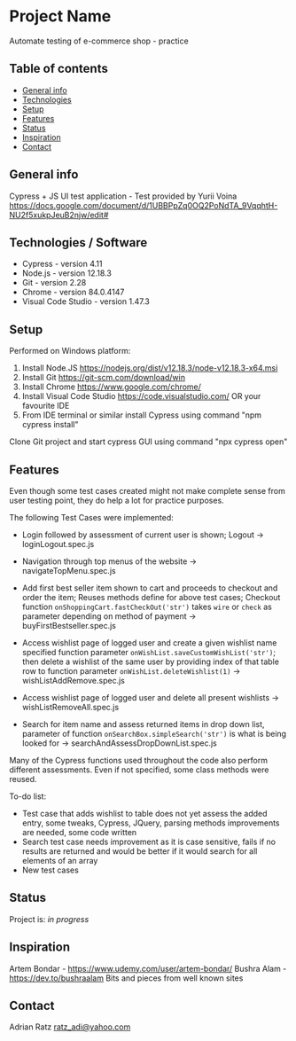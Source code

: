 # Project Name
Automate testing of e-commerce shop - practice

## Table of contents
* [General info](#general-info)
* [Technologies](#technologies)
* [Setup](#setup)
* [Features](#features)
* [Status](#status)
* [Inspiration](#inspiration)
* [Contact](#contact)

## General info
Cypress + JS UI test application - Test provided by Yurii Voina
https://docs.google.com/document/d/1UBBPpZq0OQ2PoNdTA_9VqqhtH-NU2f5xukpJeuB2njw/edit#

## Technologies / Software
* Cypress - version 4.11
* Node.js - version 12.18.3
* Git - version 2.28
* Chrome - version 84.0.4147 
* Visual Code Studio - version 1.47.3

## Setup
Performed on Windows platform:
1) Install Node.JS https://nodejs.org/dist/v12.18.3/node-v12.18.3-x64.msi
2) Install Git https://git-scm.com/download/win
3) Install Chrome https://www.google.com/chrome/
4) Install Visual Code Studio https://code.visualstudio.com/ OR your favourite IDE
5) From IDE terminal or similar install Cypress using command "npm cypress install"

Clone Git project and start cypress GUI using command "npx cypress open"

## Features
Even though some test cases created might not make complete sense from user testing point, they do help a lot for practice purposes.

The following Test Cases were implemented:
- Login followed by assessment of current user is shown; Logout -> loginLogout.spec.js

- Navigation through top menus of the website -> navigateTopMenu.spec.js

- Add first best seller item shown to cart and proceeds to checkout and order the item; Reuses methods define for above test cases; Checkout function `onShoppingCart.fastCheckOut('str')` takes `wire` or `check` as parameter depending on method of payment -> buyFirstBestseller.spec.js

- Access wishlist page of logged user and create a given wishlist name specified function parameter `onWishList.saveCustomWishList('str')`; then delete a wishlist of the same user by providing index of that table row to function parameter `onWishList.deleteWishlist(1)` -> wishListAddRemove.spec.js

- Access wishlist page of logged user and delete all present wishlists -> wishListRemoveAll.spec.js

- Search for item name and assess returned items in drop down list, parameter of function `onSearchBox.simpleSearch('str')` is what is being looked for -> searchAndAssessDropDownList.spec.js

Many of the Cypress functions used throughout the code also perform different assessments. Even if not specified, some class methods were reused.


To-do list:
* Test case that adds wishlist to table does not yet assess the added entry, some tweaks, Cypress, JQuery, parsing methods improvements are needed, some code written
* Search test case needs improvement as it is case sensitive, fails if no results are returned and would be better if it would search for all elements of an array
* New test cases



## Status
Project is: _in progress_

## Inspiration
Artem Bondar - https://www.udemy.com/user/artem-bondar/
Bushra Alam - https://dev.to/bushraalam 
Bits and pieces from well known sites

## Contact
Adrian Ratz 
ratz_adi@yahoo.com

